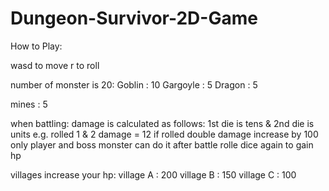 # Dungeon-Survivor-2D-Game

How to Play:

wasd  to  move
r     to  roll

number of monster is 20:
Goblin    : 10
Gargoyle  : 5
Dragon    : 5

mines     : 5

when battling:
damage is calculated as follows: 1st die is tens & 2nd die is units e.g. rolled 1 & 2 damage = 12
if rolled double damage increase by 100 only player and boss monster can do it
after battle rolle dice again to gain hp

villages increase your hp:
village A : 200
village B : 150
village C : 100
